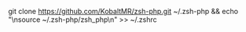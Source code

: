 git clone https://github.com/KobaltMR/zsh-php.git ~/.zsh-php && echo "\nsource ~/.zsh-php/zsh_php\n" >> ~/.zshrc
